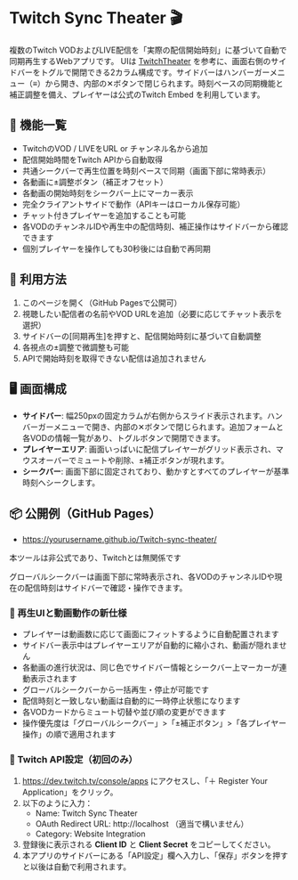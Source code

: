 # Twitch Sync Theater 🎬

複数のTwitch VODおよびLIVE配信を「実際の配信開始時刻」に基づいて自動で同期再生するWebアプリです。
UIは [TwitchTheater](https://twitchtheater.tv/) を参考に、画面右側のサイドバーをトグルで開閉できる2カラム構成です。サイドバーはハンバーガーメニュー（≡）から開き、内部の✕ボタンで閉じられます。時刻ベースの同期機能と補正調整を備え、プレイヤーは公式のTwitch Embed を利用しています。

## 🔧 機能一覧

- TwitchのVOD / LIVEをURL or チャンネル名から追加
- 配信開始時間をTwitch APIから自動取得
- 共通シークバーで再生位置を時刻ベースで同期（画面下部に常時表示）
- 各動画に±調整ボタン（補正オフセット）
- 各動画の開始時刻をシークバー上にマーカー表示
- 完全クライアントサイドで動作（APIキーはローカル保存可能）
- チャット付きプレイヤーを追加することも可能
- 各VODのチャンネルIDや再生中の配信時刻、補正操作はサイドバーから確認できます
- 個別プレイヤーを操作しても30秒後には自動で再同期

## 🚀 利用方法

1. このページを開く（GitHub Pagesで公開可）
2. 視聴したい配信者の名前やVOD URLを追加（必要に応じてチャット表示を選択）
3. サイドバーの[同期再生]を押すと、配信開始時刻に基づいて自動調整
4. 各視点の±調整で微調整も可能
5. APIで開始時刻を取得できない配信は追加されません

## 🖥 画面構成

- **サイドバー**: 幅250pxの固定カラムが右側からスライド表示されます。ハンバーガーメニューで開き、内部の✕ボタンで閉じられます。追加フォームと各VODの情報一覧があり、トグルボタンで開閉できます。
- **プレイヤーエリア**: 画面いっぱいに配信プレイヤーがグリッド表示され、マウスオーバーでミュートや削除、±補正ボタンが現れます。
- **シークバー**: 画面下部に固定されており、動かすとすべてのプレイヤーが基準時刻へシークします。

## 📦 公開例（GitHub Pages）
- https://yourusername.github.io/Twitch-sync-theater/

本ツールは非公式であり、Twitchとは無関係です

グローバルシークバーは画面下部に常時表示され、各VODのチャンネルIDや現在の配信時刻はサイドバーで確認・操作できます。

### 🎥 再生UIと動画動作の新仕様

- プレイヤーは動画数に応じて画面にフィットするように自動配置されます
- サイドバー表示中はプレイヤーエリアが自動的に縮小され、動画が隠れません
- 各動画の進行状況は、同じ色でサイドバー情報とシークバー上マーカーが連動表示されます
- グローバルシークバーから一括再生・停止が可能です
- 配信時刻と一致しない動画は自動的に一時停止状態になります
- 各VODカードからミュート切替や並び順の変更ができます
- 操作優先度は「グローバルシークバー」>「±補正ボタン」>「各プレイヤー操作」の順で適用されます

### 🔐 Twitch API設定（初回のみ）

1. https://dev.twitch.tv/console/apps にアクセスし、「＋ Register Your Application」をクリック。
2. 以下のように入力：
   - Name: Twitch Sync Theater
   - OAuth Redirect URL: http://localhost （適当で構いません）
   - Category: Website Integration
3. 登録後に表示される **Client ID** と **Client Secret** をコピーしてください。
4. 本アプリのサイドバーにある「API設定」欄へ入力し、「保存」ボタンを押すと以後は自動で利用されます。
